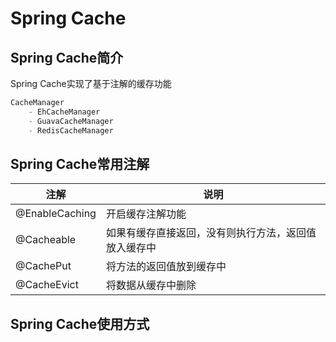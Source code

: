 # Spring Cache

## Spring Cache简介

Spring Cache实现了基于注解的缓存功能

```java
CacheManager
    - EhCacheManager
    - GuavaCacheManager
    - RedisCacheManager
```

## Spring Cache常用注解

| 注解 | 说明 | 
| - | - | 
| @EnableCaching | 开启缓存注解功能
| @Cacheable | 如果有缓存直接返回，没有则执行方法，返回值放入缓存中
| @CachePut | 将方法的返回值放到缓存中
| @CacheEvict | 将数据从缓存中删除


## Spring Cache使用方式



